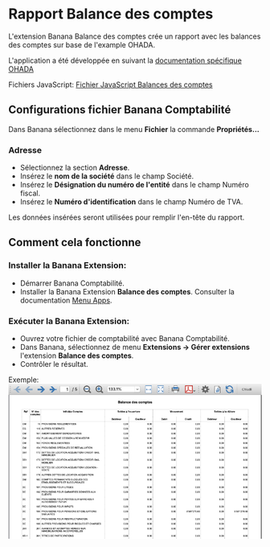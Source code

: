 # Rapport Balance des comptes

L'extension Banana Balance des comptes crée un rapport avec les balances des comptes sur base de l'example OHADA.

L'application a été développée en suivant la [documentation spécifique OHADA](https://github.com/BananaAccounting/CongoRDC/blob/master/reports/accounts_balances/balance_des_comptes.pdf)

Fichiers JavaScript: [Fichier JavaScript Balances des comptes](https://raw.githubusercontent.com/BananaAccounting/CongoRDC/master/reports/accounts_balances/ch.banana.africa.accountsbalances.js)


## Configurations fichier Banana Comptabilité
Dans Banana sélectionnez dans le menu **Fichier** la commande **Propriétés...**
### Adresse
* Sélectionnez la section **Adresse**.
* Insérez le **nom de la société** dans le champ Société.
* Insérez le **Désignation du numéro de l'entité** dans le champ Numéro fiscal.
* Insérez le **Numéro d'identification** dans le champ Numéro de TVA.

Les données insérées seront utilisées pour remplir l'en-tête du rapport.


## Comment cela fonctionne

### Installer la Banana Extension:
* Démarrer Banana Comptabilité.
* Installer la Banana Extension **Balance des comptes**. Consulter la documentation [Menu Apps](https://www.banana.ch/doc/fr/node/4702).

### Exécuter la Banana Extension:
* Ouvrez votre fichier de comptabilité avec Banana Comptabilité.
* Dans Banana, sélectionnez de menu **Extensions -> Gérer extensions** l'extension **Balance des comptes**.
* Contrôler le résultat.

Exemple:
![Balance des comptes exemple](https://github.com/BananaAccounting/CongoRDC/raw/master/reports/accounts_balances/balance_des_comptes_exemple.png)

